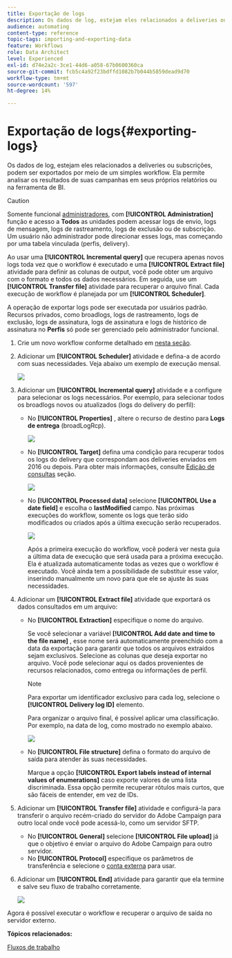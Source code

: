 ```yaml
---
title: Exportação de logs
description: Os dados de log, estejam eles relacionados a deliveries ou subscrições, podem ser exportados por meio de um simples workflow.
audience: automating
content-type: reference
topic-tags: importing-and-exporting-data
feature: Workflows
role: Data Architect
level: Experienced
exl-id: d74e2a2c-3ce1-44d6-a058-67b0600360ca
source-git-commit: fcb5c4a92f23bdffd1082b7b044b5859dead9d70
workflow-type: tm+mt
source-wordcount: '597'
ht-degree: 14%

---
```


# Exportação de logs{#exporting-logs}

Os dados de log, estejam eles relacionados a deliveries ou subscrições, podem ser exportados por meio de um simples workflow. Ela permite analisar os resultados de suas campanhas em seus próprios relatórios ou na ferramenta de BI.

>[!CAUTION]
>
>Somente funcional [administradores](../../administration/using/users-management.md#functional-administrators), com **[!UICONTROL Administration]** função e acesso a **Todos** as unidades podem acessar logs de envio, logs de mensagem, logs de rastreamento, logs de exclusão ou de subscrição. Um usuário não administrador pode direcionar esses logs, mas começando por uma tabela vinculada (perfis, delivery).

Ao usar uma **[!UICONTROL Incremental query]** que recupera apenas novos logs toda vez que o workflow é executado e uma **[!UICONTROL Extract file]** atividade para definir as colunas de output, você pode obter um arquivo com o formato e todos os dados necessários. Em seguida, use um **[!UICONTROL Transfer file]** atividade para recuperar o arquivo final. Cada execução de workflow é planejada por um **[!UICONTROL Scheduler]**.

A operação de exportar logs pode ser executada por usuários padrão. Recursos privados, como broadlogs, logs de rastreamento, logs de exclusão, logs de assinatura, logs de assinatura e logs de histórico de assinatura no **Perfis** só pode ser gerenciado pelo administrador funcional.

1. Crie um novo workflow conforme detalhado em [nesta seção](../../automating/using/building-a-workflow.md#creating-a-workflow).
1. Adicionar um **[!UICONTROL Scheduler]** atividade e defina-a de acordo com suas necessidades. Veja abaixo um exemplo de execução mensal.

   ![](assets/export_logs_scheduler.png)

1. Adicionar um **[!UICONTROL Incremental query]** atividade e a configure para selecionar os logs necessários. Por exemplo, para selecionar todos os broadlogs novos ou atualizados (logs do delivery do perfil):

   * No **[!UICONTROL Properties]** , altere o recurso de destino para **Logs de entrega** (broadLogRcp).

      ![](assets/export_logs_query_properties.png)

   * No **[!UICONTROL Target]** defina uma condição para recuperar todos os logs do delivery que correspondam aos deliveries enviados em 2016 ou depois. Para obter mais informações, consulte [Edição de consultas](../../automating/using/editing-queries.md#creating-queries) seção.

      ![](assets/export_logs_query_target.png)

   * No **[!UICONTROL Processed data]** selecione **[!UICONTROL Use a date field]** e escolha o **lastModified** campo. Nas próximas execuções do workflow, somente os logs que terão sido modificados ou criados após a última execução serão recuperados.

      ![](assets/export_logs_query_processeddata.png)

      Após a primeira execução do workflow, você poderá ver nesta guia a última data de execução que será usada para a próxima execução. Ela é atualizada automaticamente todas as vezes que o workflow é executado. Você ainda tem a possibilidade de substituir esse valor, inserindo manualmente um novo para que ele se ajuste às suas necessidades.

1. Adicionar um **[!UICONTROL Extract file]** atividade que exportará os dados consultados em um arquivo:

   * No **[!UICONTROL Extraction]** especifique o nome do arquivo.

      Se você selecionar a variável **[!UICONTROL Add date and time to the file name]** , esse nome será automaticamente preenchido com a data da exportação para garantir que todos os arquivos extraídos sejam exclusivos. Selecione as colunas que deseja exportar no arquivo. Você pode selecionar aqui os dados provenientes de recursos relacionados, como entrega ou informações de perfil.

      >[!NOTE]
      >
      >Para exportar um identificador exclusivo para cada log, selecione o **[!UICONTROL Delivery log ID]** elemento.

      Para organizar o arquivo final, é possível aplicar uma classificação. Por exemplo, na data de log, como mostrado no exemplo abaixo.

      ![](assets/export_logs_extractfile_extraction.png)

   * No **[!UICONTROL File structure]** defina o formato do arquivo de saída para atender às suas necessidades.

      Marque a opção **[!UICONTROL Export labels instead of internal values of enumerations]** caso exporte valores de uma lista discriminada. Essa opção permite recuperar rótulos mais curtos, que são fáceis de entender, em vez de IDs.

1. Adicionar um **[!UICONTROL Transfer file]** atividade e configurá-la para transferir o arquivo recém-criado do servidor do Adobe Campaign para outro local onde você pode acessá-lo, como um servidor SFTP.

   * No **[!UICONTROL General]** selecione **[!UICONTROL File upload]** já que o objetivo é enviar o arquivo do Adobe Campaign para outro servidor.
   * No **[!UICONTROL Protocol]** especifique os parâmetros de transferência e selecione o [conta externa](../../administration/using/external-accounts.md#creating-an-external-account) para usar.

1. Adicionar um **[!UICONTROL End]** atividade para garantir que ela termine e salve seu fluxo de trabalho corretamente.

   ![](assets/export_logs_example_workflow.png)

Agora é possível executar o workflow e recuperar o arquivo de saída no servidor externo.

**Tópicos relacionados:**

[Fluxos de trabalho](../../automating/using/get-started-workflows.md)
